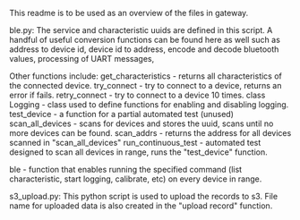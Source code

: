 This readme is to be used as an overview of the files in gateway.

ble.py:
The service and characteristic uuids are defined in this script. A handful of useful conversion functions can be found here as well such as address to device id, device id to address, encode and decode bluetooth values, processing of UART messages,

Other functions include:
get_characteristics - returns all characteristics of the connected device.
try_connect - try to connect to a device, returns an error if fails.
retry_connect - try to connect to a device 10 times.
class Logging - class used to define functions for enabling and disabling logging.
test_device - a function for a partial automated test (unused)
scan_all_devices - scans for devices and stores the uuid, scans until no more devices can be found.
scan_addrs - returns the address for all devices scanned in "scan_all_devices"
run_continuous_test - automated test designed to scan all devices in range, runs the "test_device" function.

ble - function that enables running the specified command (list characteristic, start logging, calibrate, etc) on every device in range.


s3_upload.py:
This python script is used to upload the records to s3. File name for uploaded data is also created in the "upload record" function.